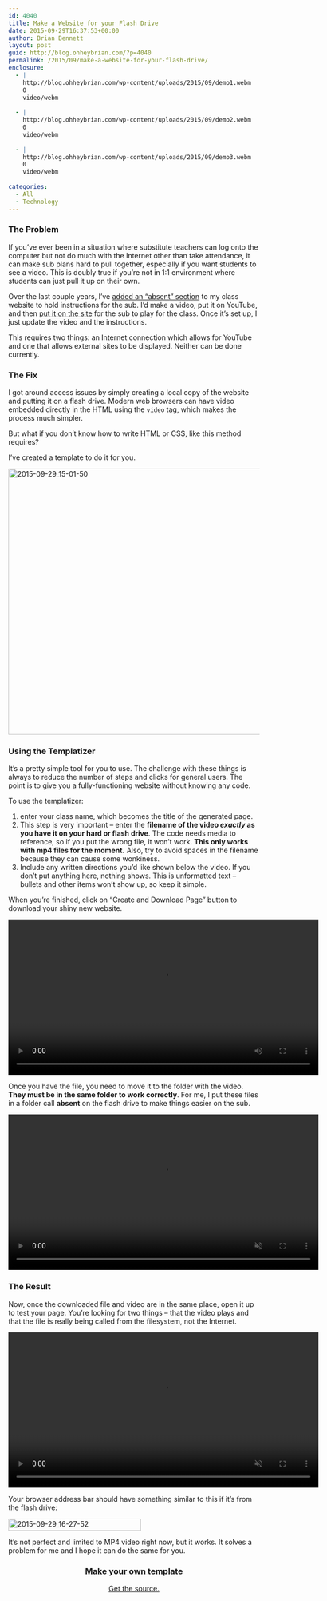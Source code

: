 ```yaml
---
id: 4040
title: Make a Website for your Flash Drive
date: 2015-09-29T16:37:53+00:00
author: Brian Bennett
layout: post
guid: http://blog.ohheybrian.com/?p=4040
permalink: /2015/09/make-a-website-for-your-flash-drive/
enclosure:
  - |
    http://blog.ohheybrian.com/wp-content/uploads/2015/09/demo1.webm
    0
    video/webm
    
  - |
    http://blog.ohheybrian.com/wp-content/uploads/2015/09/demo2.webm
    0
    video/webm
    
  - |
    http://blog.ohheybrian.com/wp-content/uploads/2015/09/demo3.webm
    0
    video/webm
    
categories:
  - All
  - Technology
---
```

### The Problem

If you&#8217;ve ever been in a situation where substitute teachers can log onto the computer but not do much with the Internet other than take attendance, it can make sub plans hard to pull together, especially if you want students to see a video. This is doubly true if you&#8217;re not in 1:1 environment where students can just pull it up on their own.

Over the last couple years, I&#8217;ve [added an &#8220;absent&#8221; section](http://blog.ohheybrian.com/making-sub-plans-easier/) to my class website to hold instructions for the sub. I&#8217;d make a video, put it on YouTube, and then [put it on the site](http://ohheybrian.com/absent) for the sub to play for the class. Once it&#8217;s set up, I just update the video and the instructions.

This requires two things: an Internet connection which allows for YouTube and one that allows external sites to be displayed. Neither can be done currently.

### The Fix

I got around access issues by simply creating a local copy of the website and putting it on a flash drive. Modern web browsers can have video embedded directly in the HTML using the `video` tag, which makes the process much simpler.

But what if you don&#8217;t know how to write HTML or CSS, like this method requires?

I&#8217;ve created a template to do it for you.

<img class="aligncenter size-full wp-image-4041" src="http://blog.ohheybrian.com/wp-content/uploads/2015/09/2015-09-29_15-01-50.png" alt="2015-09-29_15-01-50" width="587" height="532" srcset="https://blog.ohheybrian.com/wp-content/uploads/2015/09/2015-09-29_15-01-50.png 587w, https://blog.ohheybrian.com/wp-content/uploads/2015/09/2015-09-29_15-01-50-300x272.png 300w" sizes="(max-width: 587px) 100vw, 587px" />

### Using the Templatizer

It&#8217;s a pretty simple tool for you to use. The challenge with these things is always to reduce the number of steps and clicks for general users. The point is to give you a fully-functioning website without knowing any code.

To use the templatizer:

  1. enter your class name, which becomes the title of the generated page.
  2. This step is very important &#8211; enter the **filename of the video _exactly_ as you have it on your hard or flash drive**. The code needs media to reference, so if you put the wrong file, it won&#8217;t work. **This only works with mp4 files for the moment.** Also, try to avoid spaces in the filename because they can cause some wonkiness.
  3. Include any written directions you&#8217;d like shown below the video. If you don&#8217;t put anything here, nothing shows. This is unformatted text &#8211; bullets and other items won&#8217;t show up, so keep it simple.

When you&#8217;re finished, click on &#8220;Create and Download Page&#8221; button to download your shiny new website.

<video autoplay="autoplay" loop="loop" width="622" height="auto"><source src="http://blog.ohheybrian.com/wp-content/uploads/2015/09/demo1.webm" type="video/webm" /></video>

Once you have the file, you need to move it to the folder with the video. **They must be in the same folder to work correctly**. For me, I put these files in a folder call **absent** on the flash drive to make things easier on the sub.

<video autoplay="autoplay" loop="loop" muted="" width="622" height="auto"><source src="http://blog.ohheybrian.com/wp-content/uploads/2015/09/demo2.webm" type="video/webm" /></video>

### The Result

Now, once the downloaded file and video are in the same place, open it up to test your page. You&#8217;re looking for two things &#8211; that the video plays and that the file is really being called from the filesystem, not the Internet.

<video autoplay="autoplay" loop="loop" muted="" width="622" height="auto"><source src="http://blog.ohheybrian.com/wp-content/uploads/2015/09/demo3.webm" type="video/webm" /></video>

Your browser address bar should have something similar to this if it&#8217;s from the flash drive:

<img class="aligncenter size-full wp-image-4055" src="http://blog.ohheybrian.com/wp-content/uploads/2015/09/2015-09-29_16-27-52.png" alt="2015-09-29_16-27-52" width="266" height="24" />

It&#8217;s not perfect and limited to MP4 video right now, but it works. It solves a problem for me and I hope it can do the same for you.

<h3 style="text-align: center;">
  <a href="http://ohheybrian.com/sub-template.html">Make your own template</a>
</h3>

<p style="text-align: center;">
  <a href="https://gist.github.com/bennettscience/b85b7e028aaba161c8f2">Get the source.</a>
</p>
